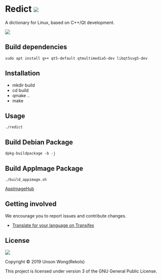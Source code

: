 # Redict ![](https://api.travis-ci.org/rekols/redict.svg?branch=master)

A dictionary for Linux, based on C++/Qt development.

![](screenshots/screenshot1.png)

## Build dependencies

`sudo apt install g++ qt5-default qtmultimedia5-dev libqt5svg5-dev`

## Installation

* mkdir build
* cd build
* qmake ..
* make

## Usage

`./redict`

## Build Debian Package

`dpkg-buildpackage -b -j`

## Build AppImage Package

`./build_appimage.sh`

[AppImageHub](https://appimage.github.io/Redict)

## Getting involved

We encourage you to report issues and contribute changes.

* [Translate for your language on Transifex](https://www.transifex.com/resoft/redict-1)

## License

![](https://camo.githubusercontent.com/3eb103d4afbd5bb2bbdf3d03e0e23e05ef44190f/687474703a2f2f7777772e676e752e6f72672f67726170686963732f67706c76332d3132377835312e706e67)

Copyright © 2019 Unson Wong(Rekols)

This project is licensed under version 3 of the GNU General Public License.
